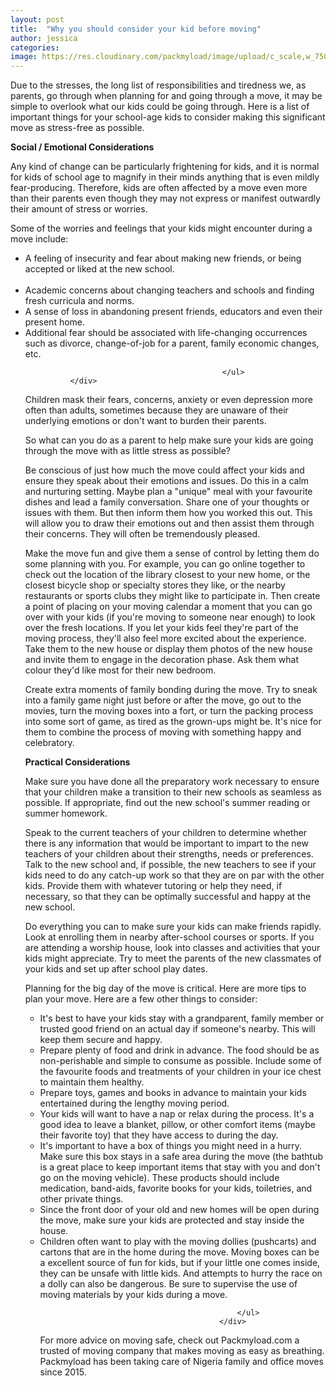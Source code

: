 ```yaml
---
layout: post
title:  "Why you should consider your kid before moving"
author: jessica
categories: 
image: https://res.cloudinary.com/packmyload/image/upload/c_scale,w_750/v1563966110/IMG_5843.png
---
```


Due to the stresses, the long list of responsibilities and tiredness we, as parents, go through when planning for and going through a move, it may be simple to overlook what our kids could be going through.  Here is a list of important things for your school-age kids to consider making this significant move as stress-free as possible.

**Social / Emotional Considerations**

Any kind of change can be particularly frightening for kids, and it is normal for kids of school age to magnify in their minds anything that is even mildly fear-producing.  Therefore, kids are often affected by a move even more than their parents even though they may not express or manifest outwardly their amount of stress or worries.

Some of the worries and feelings that your kids might encounter during a move include:

<div class="listing-features fl-wrap">
                                                <ul>
                                                    <li style="width:100%"><i class="fa fa-circle"></i> A feeling of insecurity and fear about making new friends, or being accepted or liked at the new school.</li><br/>
                                                    <li><i class="fa fa-circle"></i> Academic concerns about changing teachers and schools and finding fresh curricula and norms.</li>
                                                    <li><i class="fa fa-circle"></i> A sense of loss in abandoning present friends, educators and even their present home.
</li>
                                                    <li><i class="fa fa-circle"></i>Additional fear should be associated with life-changing occurrences such as divorce, change-of-job for a parent, family economic changes, etc.</li>
                                                   
                                                </ul>
              </div>



Children mask their fears, concerns, anxiety or even depression more often than adults, sometimes because they are unaware of their underlying emotions or don't want to burden their parents.

So what can you do as a parent to help make sure your kids are going through the move with as little stress as possible?

Be conscious of just how much the move could affect your kids and ensure they speak about their emotions and issues. Do this in a calm and nurturing setting. Maybe plan a "unique" meal with your favourite dishes and lead a family conversation. Share one of your thoughts or issues with them. But then inform them how you worked this out. This will allow you to draw their emotions out and then assist them through their concerns. They will often be tremendously pleased.

Make the move fun and give them a sense of control by letting them do some planning with you. For example, you can go online together to check out the location of the library closest to your new home, or the closest bicycle shop or specialty stores they like, or the nearby restaurants or sports clubs they might like to participate in. Then create a point of placing on your moving calendar a moment that you can go over with your kids (if you're moving to someone near enough) to look over the fresh locations. If you let your kids feel they're part of the moving process, they'll also feel more excited about the experience. Take them to the new house or display them photos of the new house and invite them to engage in the decoration phase. Ask them what colour they'd like most for their new bedroom.

Create extra moments of family bonding during the move. Try to sneak into a family game night just before or after the move, go out to the movies, turn the moving boxes into a fort, or turn the packing process into some sort of game, as tired as the grown-ups might be. It's nice for them to combine the process of moving with something happy and celebratory.

**Practical Considerations**

Make sure you have done all the preparatory work necessary to ensure that your children make a transition to their new schools as seamless as possible. If appropriate, find out the new school's summer reading or summer homework.

Speak to the current teachers of your children to determine whether there is any information that would be important to impart to the new teachers of your children about their strengths, needs or preferences. Talk to the new school and, if possible, the new teachers to see if your kids need to do any catch-up work so that they are on par with the other kids. Provide them with whatever tutoring or help they need, if necessary, so that they can be optimally successful and happy at the new school.

Do everything you can to make sure your kids can make friends rapidly. Look at enrolling them in nearby after-school courses or sports. If you are attending a worship house, look into classes and activities that your kids might appreciate. Try to meet the parents of the new classmates of your kids and set up after school play dates.

Planning for the big day of the move is critical. Here are more tips to plan your move. Here are a few other things to consider:

<div class="listing-features fl-wrap">
                                                <ul>
                                                    <li><i class="fa fa-circle"></i> It's best to have your kids stay with a grandparent, family member or trusted good friend on an actual day if someone's nearby. This will keep them secure and happy.</li>
                                                    <li><i class="fa fa-circle"></i> Prepare plenty of food and drink in advance. The food should be as non-perishable and simple to consume as possible. Include some of the favourite foods and treatments of your children in your ice chest to maintain them healthy.</li>
                                                    <li><i class="fa fa-circle"></i>Prepare toys, games and books in advance to maintain your kids entertained during the lengthy moving period.

</li>
                                                    <li><i class="fa fa-circle"></i>Your kids will want to have a nap or relax during the process. It's a good idea to leave a blanket, pillow, or other comfort items (maybe their favorite toy) that they have access to during the day.
</li>
 <li><i class="fa fa-circle"></i>It's important to have a box of things you might need in a hurry. Make sure this box stays in a safe area during the move (the bathtub is a great place to keep important items that stay with you and don't go on the moving vehicle). These products should include medication, band-aids, favorite books for your kids, toiletries, and other private things.
</li>
<li><i class="fa fa-circle"></i>Since the front door of your old and new homes will be open during the move, make sure your kids are protected and stay inside the house.

</li>
<li><i class="fa fa-circle"></i>Children often want to play with the moving dollies (pushcarts) and cartons that are in the home during the move. Moving boxes can be a excellent source of fun for kids, but if your little one comes inside, they can be unsafe with little kids. And attempts to hurry the race on a dolly can also be dangerous. Be sure to supervise the use of moving materials by your kids during a move.
</li>
                                                   
                                                </ul>
                                            </div>


For more advice on moving safe, check out Packmyload.com a trusted of moving company that makes moving as easy as breathing. Packmyload has been taking care of Nigeria family and office moves since 2015.
